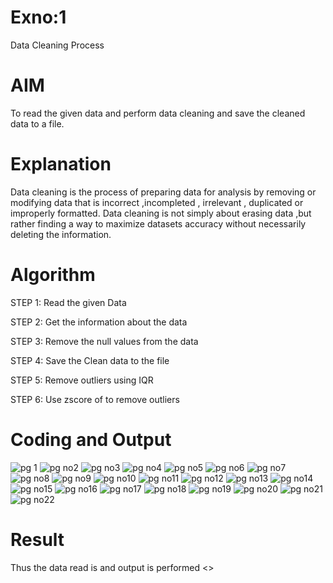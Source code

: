 # Exno:1
Data Cleaning Process

# AIM
To read the given data and perform data cleaning and save the cleaned data to a file.

# Explanation
Data cleaning is the process of preparing data for analysis by removing or modifying data that is incorrect ,incompleted , irrelevant , duplicated or improperly formatted. Data cleaning is not simply about erasing data ,but rather finding a way to maximize datasets accuracy without necessarily deleting the information.

# Algorithm
STEP 1: Read the given Data

STEP 2: Get the information about the data

STEP 3: Remove the null values from the data

STEP 4: Save the Clean data to the file

STEP 5: Remove outliers using IQR

STEP 6: Use zscore of to remove outliers

# Coding and Output
![pg 1](https://github.com/user-attachments/assets/51adc775-55d6-41c8-85d1-4daead7e2e82)
![pg no2](https://github.com/user-attachments/assets/9f027167-6047-49d5-9240-d4b3976fa3ea)
![pg no3](https://github.com/user-attachments/assets/6efa3e92-e123-4f14-bb63-e6dd9cca3eb6)
![pg no4](https://github.com/user-attachments/assets/1553ed3b-7395-43c6-a4e1-b5e42dc567d5)
![pg no5](https://github.com/user-attachments/assets/80af35af-9205-4d75-bdfe-5511b9a9b912)
![pg no6](https://github.com/user-attachments/assets/8aba0423-771e-4dca-bdb9-9b2588cbe45e)
![pg no7](https://github.com/user-attachments/assets/082214ee-b23f-4d67-92c5-f968f746cd0c)
![pg no8](https://github.com/user-attachments/assets/6beac37d-b0d5-4d9d-b671-87ebce2a2349)
![pg no9](https://github.com/user-attachments/assets/77068120-0ebc-48cc-bdad-9e32289b8804)
![pg no10](https://github.com/user-attachments/assets/ed0325a4-ee47-4c99-becd-1bf70d62e6b4)
![pg no11](https://github.com/user-attachments/assets/3e18fa04-e243-49aa-831e-a0ec1008e0b2)
![pg no12](https://github.com/user-attachments/assets/c0b8c21e-47c0-49f9-9780-e5a2ac8abbc8)
![pg no13](https://github.com/user-attachments/assets/893cf1e5-d31f-4713-9d0b-475b903b5673)
![pg no14](https://github.com/user-attachments/assets/8217c6b2-03f7-49bf-8d08-b2e386957367)
![pg no15](https://github.com/user-attachments/assets/e23b523c-1b39-45af-a0ce-4ec947a826c1)
![pg no16](https://github.com/user-attachments/assets/e695c5a2-2ca9-472e-a802-6eb7ff6cf7bf)
![pg no17](https://github.com/user-attachments/assets/ab48c097-d727-4ccb-b645-be54717943d8)
![pg no18](https://github.com/user-attachments/assets/752c1907-5a16-4cda-ae25-8056a8fe15b6)
![pg no19](https://github.com/user-attachments/assets/b9b0b15c-6511-4ac0-9583-d611b8d3ce62)
![pg no20](https://github.com/user-attachments/assets/f5542435-bca0-4505-804d-89b71861de7c)
![pg no21](https://github.com/user-attachments/assets/89430ec4-5613-4e7c-9206-52b28a930c82)
![pg no22](https://github.com/user-attachments/assets/56a72280-fc7a-4750-90b0-08217080a4ea)



# Result
Thus the data read is and output is performed
          <<include your Result here>>
